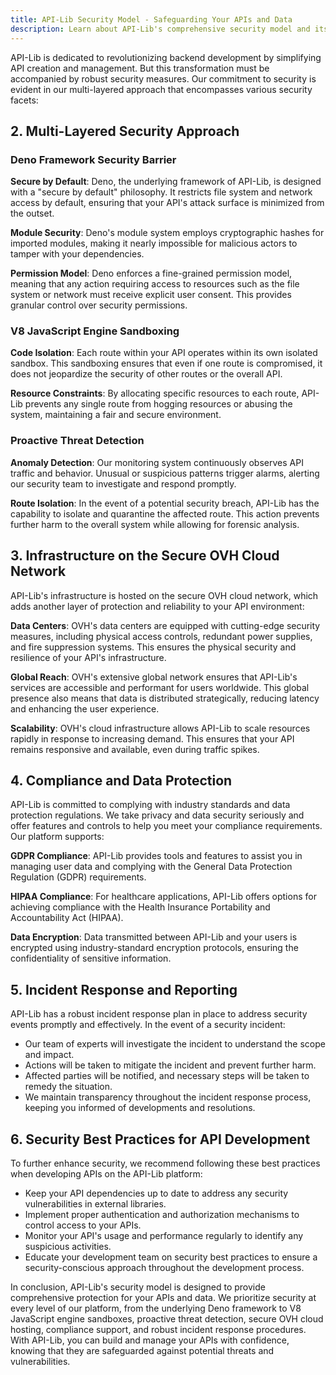 ```yaml
---
title: API-Lib Security Model - Safeguarding Your APIs and Data
description: Learn about API-Lib's comprehensive security model and its features designed to protect your APIs and sensitive data.
---
```



API-Lib is dedicated to revolutionizing backend development by simplifying API creation and management. But this transformation must be accompanied by robust security measures. Our commitment to security is evident in our multi-layered approach that encompasses various security facets:

## 2. Multi-Layered Security Approach

### Deno Framework Security Barrier

**Secure by Default**: Deno, the underlying framework of API-Lib, is designed with a "secure by default" philosophy. It restricts file system and network access by default, ensuring that your API's attack surface is minimized from the outset.

**Module Security**: Deno's module system employs cryptographic hashes for imported modules, making it nearly impossible for malicious actors to tamper with your dependencies.

**Permission Model**: Deno enforces a fine-grained permission model, meaning that any action requiring access to resources such as the file system or network must receive explicit user consent. This provides granular control over security permissions.

### V8 JavaScript Engine Sandboxing

**Code Isolation**: Each route within your API operates within its own isolated sandbox. This sandboxing ensures that even if one route is compromised, it does not jeopardize the security of other routes or the overall API.

**Resource Constraints**: By allocating specific resources to each route, API-Lib prevents any single route from hogging resources or abusing the system, maintaining a fair and secure environment.

### Proactive Threat Detection

**Anomaly Detection**: Our monitoring system continuously observes API traffic and behavior. Unusual or suspicious patterns trigger alarms, alerting our security team to investigate and respond promptly.

**Route Isolation**: In the event of a potential security breach, API-Lib has the capability to isolate and quarantine the affected route. This action prevents further harm to the overall system while allowing for forensic analysis.

## 3. Infrastructure on the Secure OVH Cloud Network

API-Lib's infrastructure is hosted on the secure OVH cloud network, which adds another layer of protection and reliability to your API environment:

**Data Centers**: OVH's data centers are equipped with cutting-edge security measures, including physical access controls, redundant power supplies, and fire suppression systems. This ensures the physical security and resilience of your API's infrastructure.

**Global Reach**: OVH's extensive global network ensures that API-Lib's services are accessible and performant for users worldwide. This global presence also means that data is distributed strategically, reducing latency and enhancing the user experience.

**Scalability**: OVH's cloud infrastructure allows API-Lib to scale resources rapidly in response to increasing demand. This ensures that your API remains responsive and available, even during traffic spikes.

## 4. Compliance and Data Protection

API-Lib is committed to complying with industry standards and data protection regulations. We take privacy and data security seriously and offer features and controls to help you meet your compliance requirements. Our platform supports:

**GDPR Compliance**: API-Lib provides tools and features to assist you in managing user data and complying with the General Data Protection Regulation (GDPR) requirements.

**HIPAA Compliance**: For healthcare applications, API-Lib offers options for achieving compliance with the Health Insurance Portability and Accountability Act (HIPAA).

**Data Encryption**: Data transmitted between API-Lib and your users is encrypted using industry-standard encryption protocols, ensuring the confidentiality of sensitive information.

## 5. Incident Response and Reporting

API-Lib has a robust incident response plan in place to address security events promptly and effectively. In the event of a security incident:

- Our team of experts will investigate the incident to understand the scope and impact.
- Actions will be taken to mitigate the incident and prevent further harm.
- Affected parties will be notified, and necessary steps will be taken to remedy the situation.
- We maintain transparency throughout the incident response process, keeping you informed of developments and resolutions.

## 6. Security Best Practices for API Development

To further enhance security, we recommend following these best practices when developing APIs on the API-Lib platform:

- Keep your API dependencies up to date to address any security vulnerabilities in external libraries.
- Implement proper authentication and authorization mechanisms to control access to your APIs.
- Monitor your API's usage and performance regularly to identify any suspicious activities.
- Educate your development team on security best practices to ensure a security-conscious approach throughout the development process.

In conclusion, API-Lib's security model is designed to provide comprehensive protection for your APIs and data. We prioritize security at every level of our platform, from the underlying Deno framework to V8 JavaScript engine sandboxes, proactive threat detection, secure OVH cloud hosting, compliance support, and robust incident response procedures. With API-Lib, you can build and manage your APIs with confidence, knowing that they are safeguarded against potential threats and vulnerabilities.